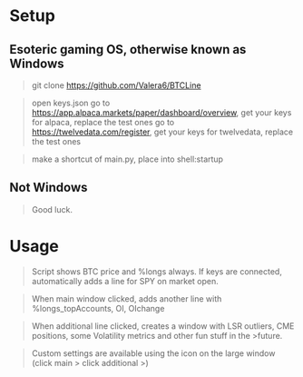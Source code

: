 # Setup
## Esoteric gaming OS, otherwise known as Windows
>git clone https://github.com/Valera6/BTCLine

>open keys.json
>go to https://app.alpaca.markets/paper/dashboard/overview, get your keys for alpaca, replace the test ones
>go to https://twelvedata.com/register, get your keys for twelvedata, replace the test ones

>make a shortcut of main.py, place into shell:startup
## Not Windows
>Good luck.
# Usage
>Script shows BTC price and %longs always.
>If keys are connected, automatically adds a line for SPY on market open.

>When main window clicked, adds another line with %longs_topAccounts, OI, OIchange

>When additional line clicked, creates a window with LSR outliers, CME positions, some Volatility metrics and other fun stuff in the >future.

>Custom settings are available using the icon on the large window (click main > click additional >)

